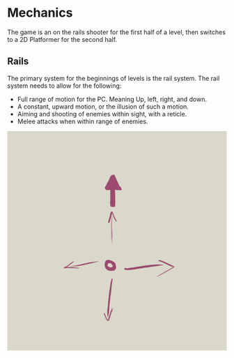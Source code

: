 # Mechanics

The game is an on the rails shooter for the first half of a level, then switches to a 2D Platformer for the second half.

## Rails

The primary system for the beginnings of levels is the rail system. The rail system needs to allow for the following:

* Full range of motion for the PC. Meaning Up, left, right, and down.
* A constant, upward motion, or the illusion of such a motion.
* Aiming and shooting of enemies within sight, with a reticle.
* Melee attacks when within range of enemies.

![Visualization of the rail system](/docs/Images/RailVisual.png)